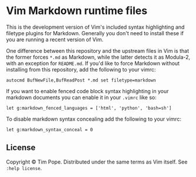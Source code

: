 # Vim Markdown runtime files

This is the development version of Vim's included syntax highlighting and
filetype plugins for Markdown.  Generally you don't need to install these if
you are running a recent version of Vim.

One difference between this repository and the upstream files in Vim is that
the former forces `*.md` as Markdown, while the latter detects it as Modula-2,
with an exception for `README.md`.  If you'd like to force Markdown without
installing from this repository, add the following to your vimrc:

    autocmd BufNewFile,BufReadPost *.md set filetype=markdown

If you want to enable fenced code block syntax highlighting in your markdown
documents you can enable it in your `.vimrc` like so:

    let g:markdown_fenced_languages = ['html', 'python', 'bash=sh']

To disable markdown syntax concealing add the following to your vimrc:

    let g:markdown_syntax_conceal = 0

## License

Copyright © Tim Pope.  Distributed under the same terms as Vim itself.
See `:help license`.
